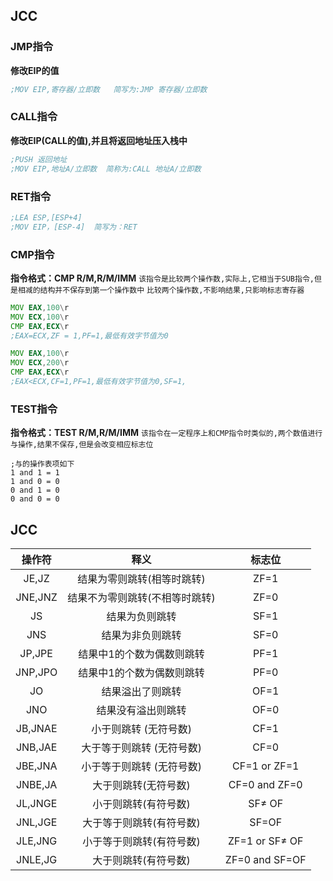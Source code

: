 ## JCC

### JMP指令
**修改EIP的值**
```asm
;MOV EIP,寄存器/立即数   简写为:JMP 寄存器/立即数
```

### CALL指令
**修改EIP(CALL的值),并且将返回地址压入栈中**
```asm
;PUSH 返回地址
;MOV EIP,地址A/立即数  简称为:CALL 地址A/立即数
```

### RET指令
```asm
;LEA ESP,[ESP+4]
;MOV EIP，[ESP-4]  简写为：RET
```

### CMP指令
**指令格式：CMP  R/M,R/M/IMM**
`该指令是比较两个操作数,实际上,它相当于SUB指令,但是相减的结构并不保存到第一个操作数中`
`比较两个操作数,不影响结果,只影响标志寄存器`
```asm
MOV EAX,100\r	
MOV ECX,100\r	
CMP EAX,ECX\r
;EAX=ECX,ZF = 1,PF=1,最低有效字节值为0	
```
```asm
MOV EAX,100\r	
MOV ECX,200\r	
CMP EAX,ECX\r
;EAX<ECX,CF=1,PF=1,最低有效字节值为0,SF=1,
```

### TEST指令
**指令格式：TEST  R/M,R/M/IMM**
`该指令在一定程序上和CMP指令时类似的,两个数值进行与操作,结果不保存,但是会改变相应标志位`

```
;与的操作表项如下
1 and 1 = 1
1 and 0 = 0
0 and 1 = 0
0 and 0 = 0
```

## JCC
| 操作符 | 释义 | 标志位 |
| :---: | :---: | :---: |
| JE,JZ | 结果为零则跳转(相等时跳转) | ZF=1 |
| JNE,JNZ | 结果不为零则跳转(不相等时跳转) | ZF=0 |
| JS | 结果为负则跳转 | SF=1 |
| JNS | 结果为非负则跳转 | SF=0 |
| JP,JPE | 结果中1的个数为偶数则跳转 | PF=1 |
| JNP,JPO | 结果中1的个数为偶数则跳转 | PF=0 |
| JO | 结果溢出了则跳转 | OF=1 |
| JNO | 结果没有溢出则跳转 | OF=0 |
| JB,JNAE | 小于则跳转 (无符号数) | CF=1 |
| JNB,JAE | 大于等于则跳转 (无符号数) | CF=0 |
| JBE,JNA | 小于等于则跳转 (无符号数) | CF=1 or ZF=1 |
| JNBE,JA | 大于则跳转(无符号数) | CF=0 and ZF=0 |
| JL,JNGE | 小于则跳转(有符号数) | SF≠ OF |
| JNL,JGE | 大于等于则跳转(有符号数) | SF=OF |
| JLE,JNG | 小于等于则跳转(有符号数) | ZF=1 or SF≠ OF |
| JNLE,JG | 大于则跳转(有符号数) | ZF=0 and SF=OF |
